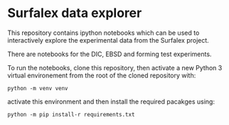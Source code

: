 # Surfalex data explorer

This repository contains ipython notebooks which can be used to interactively explore the experimental data from the Surfalex project. 

There are notebooks for the DIC, EBSD and forming test experiments.

To run the notebooks, clone this repository, then activate a new Python 3 virtual environement from the root of the cloned repository with:

`python -m venv venv`

activate this environment and then install the required pacakges using:

`python -m pip install-r requirements.txt`
